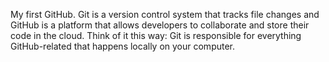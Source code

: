 My first GitHub.
Git is a version control system that tracks file changes and GitHub is a platform that allows developers to collaborate and store their code in the cloud. 
Think of it this way: Git is responsible for everything GitHub-related that happens locally on your computer.

